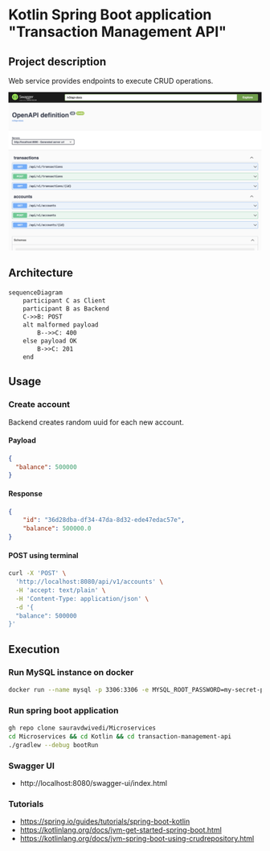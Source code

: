# Kotlin Spring Boot application "Transaction Management API"

## Project description
Web service provides endpoints to execute CRUD operations.

<img src=pic.PNG alt="Swagger UI">

## Architecture

```mermaid
sequenceDiagram
    participant C as Client
    participant B as Backend
    C->>B: POST
    alt malformed payload
        B-->>C: 400
    else payload OK
        B->>C: 201
    end
```

## Usage

### Create account
Backend creates random uuid for each new account.
#### Payload
```json
{
  "balance": 500000
}
```

#### Response
```json
{
    "id": "36d28dba-df34-47da-8d32-ede47edac57e",
    "balance": 500000.0
}
```

#### POST using terminal

```bash
curl -X 'POST' \
  'http://localhost:8080/api/v1/accounts' \
  -H 'accept: text/plain' \
  -H 'Content-Type: application/json' \
  -d '{
  "balance": 500000
}'
```

## Execution

### Run MySQL instance on docker

```bash
docker run --name mysql -p 3306:3306 -e MYSQL_ROOT_PASSWORD=my-secret-pw -d mysql
```
 
### Run spring boot application

```bash 
gh repo clone sauravdwivedi/Microservices
cd Microservices && cd Kotlin && cd transaction-management-api
./gradlew --debug bootRun
```

### Swagger UI

- http://localhost:8080/swagger-ui/index.html

### Tutorials

- https://spring.io/guides/tutorials/spring-boot-kotlin
- https://kotlinlang.org/docs/jvm-get-started-spring-boot.html
- https://kotlinlang.org/docs/jvm-spring-boot-using-crudrepository.html